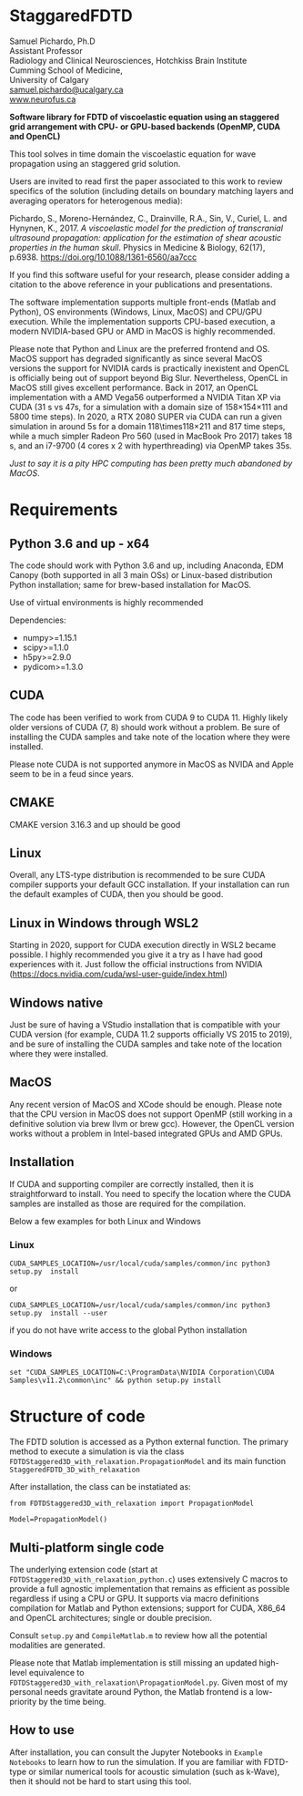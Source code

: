 StaggaredFDTD
=============
Samuel Pichardo, Ph.D  
Assistant Professor  
Radiology and Clinical Neurosciences, Hotchkiss Brain Institute  
Cumming School of Medicine,  
University of Calgary   
samuel.pichardo@ucalgary.ca  
www.neurofus.ca

**Software library for FDTD of viscoelastic equation using an staggered grid arrangement with  CPU- or GPU-based backends (OpenMP, CUDA and OpenCL)**

This tool solves in time domain the viscoelastic equation for wave propagation using an staggered grid solution.

Users are invited to read first the paper associated to this work to review specifics of the solution (including details on boundary matching layers and averaging operators for heterogenous media):

  Pichardo, S., Moreno-Hernández, C., Drainville, R.A., Sin, V., Curiel, L. and Hynynen, K., 2017. *A viscoelastic model for the prediction of transcranial ultrasound propagation: application for the estimation of shear acoustic properties in the human skull*. Physics in Medicine & Biology, 62(17), p.6938. https://doi.org/10.1088/1361-6560/aa7ccc

If you find this software useful for your research, please consider adding a citation to the above reference in your publications and presentations.

The software implementation supports multiple front-ends (Matlab and Python), OS environments (Windows, Linux, MacOS) and CPU/GPU execution. While the implementation supports CPU-based execution, a modern NVIDIA-based GPU or AMD in MacOS is highly recommended.

Please note that Python and Linux are the preferred frontend and OS. MacOS support has degraded significantly as since several MacOS versions the support for NVIDIA cards is practically inexistent and OpenCL is officially being out of support beyond Big Slur. Nevertheless, OpenCL in MacOS still gives excellent performance. Back in 2017,  an OpenCL implementation with a AMD Vega56 outperformed a NVIDIA Titan XP via CUDA (31 s vs 47s, for a simulation with a domain size of 158$\times$154$\times$111 and 5800 time steps). In 2020, a RTX 2080 SUPER via CUDA can run a given simulation in around 5s for a domain 118\times$118\times$211 and 817 time steps, while a much simpler Radeon Pro 560 (used in MacBook Pro 2017) takes 18 s, and an i7-9700 (4 cores x 2 with hyperthreading) via OpenMP takes 35s.

*Just to say it is a pity HPC computing has been pretty much abandoned by MacOS*.

# Requirements
## Python 3.6 and up - x64
The code should work with Python 3.6 and up, including Anaconda, EDM Canopy (both supported in all 3 main OSs) or Linux-based distribution Python installation; same for brew-based installation for MacOS.

Use of virtual environments is highly recommended

Dependencies:
* numpy>=1.15.1
* scipy>=1.1.0
* h5py>=2.9.0
* pydicom>=1.3.0


## CUDA
The code has been verified to work from CUDA 9 to CUDA 11. Highly likely older versions of CUDA (7, 8) should work without a problem. Be sure of installing the CUDA samples and take note of the location where they were installed.

Please note CUDA is not supported anymore in MacOS as NVIDA and Apple seem to be in a feud since years.
## CMAKE
CMAKE version 3.16.3 and up should be good
## Linux
Overall, any LTS-type distribution is recommended to be sure CUDA compiler supports your default GCC installation. If your installation can run the default examples of CUDA, then you should be good.
## Linux in Windows through WSL2
Starting in 2020, support for CUDA execution directly in WSL2 became possible. I highly recommended you give it a try as I have had good experiences with it. Just follow the official instructions from NVIDIA (https://docs.nvidia.com/cuda/wsl-user-guide/index.html)
## Windows native
Just be sure of having a VStudio installation that is compatible with your CUDA version (for example, CUDA 11.2 supports officially VS 2015 to 2019), and be sure of installing the CUDA samples and take note of the location where they were installed.

## MacOS
Any recent version of MacOS and XCode should be enough. Please note that the CPU version in MacOS does not support OpenMP (still working in a definitive solution via brew llvm or brew gcc). However, the OpenCL version works without a problem in Intel-based integrated GPUs and AMD GPUs.

## Installation
If CUDA and supporting compiler are correctly installed, then it is straightforward to install. You need to specify the location where the CUDA samples are installed as those are required for the compilation.

Below a few examples for both Linux and Windows
### Linux
```
CUDA_SAMPLES_LOCATION=/usr/local/cuda/samples/common/inc python3 setup.py  install
```
or
```
CUDA_SAMPLES_LOCATION=/usr/local/cuda/samples/common/inc python3 setup.py  install --user
```
if you do not have write access to the global Python installation
### Windows
```
set "CUDA_SAMPLES_LOCATION=C:\ProgramData\NVIDIA Corporation\CUDA Samples\v11.2\common\inc" && python setup.py install
```

# Structure of code
The FDTD solution is accessed as a Python external function. The primary method to execute a simulation is via the class
`FDTDStaggered3D_with_relaxation.PropagationModel` and its main function `StaggeredFDTD_3D_with_relaxation`

After installation, the class can be instatiated as:
```
from FDTDStaggered3D_with_relaxation import PropagationModel

Model=PropagationModel()
```


## Multi-platform single code
The underlying extension code (start at `FDTDStaggered3D_with_relaxation_python.c`) uses extensively C macros to provide a full agnostic implementation that remains as efficient as possible regardless if using a CPU or GPU. It supports via macro definitions compilation for Matlab and Python extensions; support for CUDA, X86_64 and OpenCL architectures; single or double precision.

Consult `setup.py` and `CompileMatlab.m` to review how all the potential modalities are generated.

Please note that Matlab implementation is still missing an updated high-level equivalence to `FDTDStaggered3D_with_relaxation\PropagationModel.py`. Given most of my personal needs gravitate around Python, the Matlab frontend is a low-priority by the time being.

## How to use
After installation, you can consult the Jupyter Notebooks in `Example Notebooks` to learn how to run the simulation. If you are familiar with FDTD-type or similar numerical tools for acoustic simulation (such as k-Wave), then it should not be hard to start using this tool.
